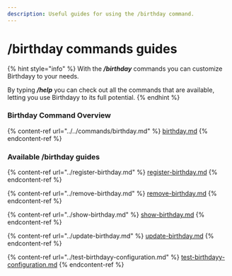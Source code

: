```yaml
---
description: Useful guides for using the /birthday command.
---
```


# /birthday commands guides

{% hint style="info" %}
With the _**/birthday**_ commands you can customize Birthdayy to your needs.&#x20;

By typing _**/help**_ you can check out all the commands that are available, letting you use Birthdayy to its full potential.
{% endhint %}

### Birthday Command Overview

{% content-ref url="../../commands/birthday.md" %}
[birthday.md](../../commands/birthday.md)
{% endcontent-ref %}

### Available /birthday guides

{% content-ref url="../register-birthday.md" %}
[register-birthday.md](../register-birthday.md)
{% endcontent-ref %}

{% content-ref url="../remove-birthday.md" %}
[remove-birthday.md](../remove-birthday.md)
{% endcontent-ref %}

{% content-ref url="../show-birthday.md" %}
[show-birthday.md](../show-birthday.md)
{% endcontent-ref %}

{% content-ref url="../update-birthday.md" %}
[update-birthday.md](../update-birthday.md)
{% endcontent-ref %}

{% content-ref url="../test-birthdayy-configuration.md" %}
[test-birthdayy-configuration.md](../test-birthdayy-configuration.md)
{% endcontent-ref %}
